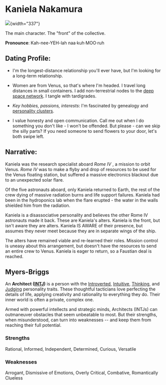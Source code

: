 # Kaniela Nakamura

![](https://upload.wikimedia.org/wikipedia/commons/thumb/a/a0/Kaniela_Ing_for_Congress.png/440px-Kaniela_Ing_for_Congress.png){width="337"}

The main character. The "front" of the collective.

**Pronounce**: Kah-nee-YEH-lah naa·kuh·MOO·ruh

## Dating Profile:

-   I'm the longest-distance relationship you'll ever have, but I'm looking for a long-term relationship.

-   Women are from Venus, so that's where I'm headed. I travel long distances in small containers. I add non-terrestrial nodes to the [deep space network](https://en.wikipedia.org/wiki/NASA_Deep_Space_Network). I tangle with tardigrades.

-   *Key hobbies, passions, interests*: I'm fascinated by genealogy and [personality clusters](https://www.medicalnewstoday.com/articles/323092).

-   I value honesty and open communication. Call me out when I do something you don't like - I won't be offended. But please - can we skip the silly parts? If you need someone to send flowers to your door, let's both swipe left.

## Narrative:

Kaniela was the research specialist aboard *Rome IV* , a mission to orbit Venus. *Rome IV* was to make a flyby and drop of resources to be used for the Venus floating station, but suffered a massive electronics blackout due to an unexpected solar flare.

Of the five astronauts aboard, only Kaniela returned to Earth, the rest of the crew dying of massive radiation burns and life support failures. Kaniela had been in the hydroponics lab when the flare erupted - the water in the walls shielded him from the radiation.

Kaniela is a disassociative personality and believes the other Rome IV astronauts made it back. These are Kaniela's alters. Kaniela is the front, but isn't aware they are alters. Kaniela IS AWARE of their presence, but assumes they never meet because they are in separate wings of the ship.

The alters have remained viable and re-learned their roles. Mission control is uneasy about this arrangement, but doesn't have the resources to send an entire crew to Venus. Kaniela is eager to return, so a Faustian deal is reached.

## Myers-Briggs

An **Architect ([INTJ](https://www.16personalities.com/intj-personality))** is a person with the [Introverted](https://www.16personalities.com/articles/mind-introverted-vs-extraverted), [Intuitive](https://www.16personalities.com/articles/energy-intuitive-vs-observant), [Thinking](https://www.16personalities.com/articles/nature-thinking-vs-feeling), and [Judging](https://www.16personalities.com/articles/tactics-judging-vs-prospecting) personality traits. These thoughtful tacticians love perfecting the details of life, applying creativity and rationality to everything they do. Their inner world is often a private, complex one.

Armed with powerful intellects and strategic minds, Architects (INTJs) can outmaneuver obstacles that seem unbeatable to most. But their strengths, when misunderstood, can turn into weaknesses -- and keep them from reaching their full potential.

### Strengths

Rational, Informed, Independent, Determined, Curious, Versatile

### **Weaknesses**

Arrogant, Dismissive of Emotions, Overly Critical, Combative, Romantically Clueless
